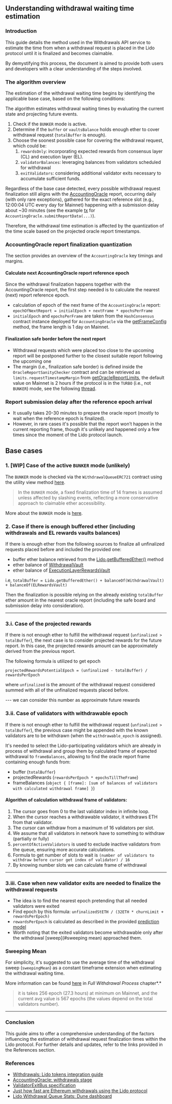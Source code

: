 ## Understanding withdrawal waiting time estimation

### Introduction

This guide details the method used in the Withdrawals API service to estimate the time from when a withdrawal request is placed in the Lido protocol until it is finalized and becomes claimable.

By demystifying this process, the document is aimed to provide both users and developers with a clear understanding of the steps involved.

### The algorithm overview

The estimation of the withdrawal waiting time begins by identifying the applicable base case, based on the following conditions:

The algorithm estimates withdrawal waiting times by evaluating the current state and projecting future events.

1. Check if the `BUNKER` mode is active.
2. Determine if the `buffer` or `vaultsBalance` holds enough ether to cover withdrawal request (`totalBuffer` is enough).
3. Choose the soonest possible case for covering the withdrawal request, which could be:
   1. `rewardsOnly`: incorporating expected rewards from consensus layer (CL) and execution layer (EL).
   2. `validatorBalances`: leveraging balances from validators scheduled for withdrawal
   3. `exitValidators`: considering additional validator exits necessary to accumulate sufficient funds.

Regardless of the base case detected, every possible withdrawal request finalization still aligns with the [AccountingOracle](https://docs.lido.fi/contracts/accounting-oracle) report, occurring daily (with only rare exceptions), gathered for the exact reference slot (e.g., 12:00:04 UTC every day for Mainnet) happening with a submission delay about ~30 minutes (see the example [tx](https://etherscan.io/tx/0x569556dd4694408de8c8c0a164f4ace48273227c156b42969cd75034063f0907) for `AccountingOracle.submitReportData(...)`).

Therefore, the withdrawal time estimation is affected by the quantization of the time scale based on the projected oracle report timestamps.

### AccountingOracle report finalization quantization

The section provides an overview of the `AccountingOracle` key timings and margins.

#### Calculate next AccountingOracle report reference epoch

Since the withdrawal finalization happens together with the AccountingOracle report, the first step needed is to calculate the nearest (next) report reference epoch.

- calculation of epoch of the next frame of the `AccountingOracle` report:
  `epochOfNextReport = initialEpoch + nextFrame * epochsPerFrame`
- `initialEpoch` and `epochsPerFrame` are taken from the `HashConsensus` contract instance deployed for `AccountingOracle` via the [getFrameConfig](https://docs.lido.fi/contracts/hash-consensus#getframeconfig) method, the frame length is 1 day on Mainnet.

#### Finalization safe border before the next report

- Withdrawal requests which were placed too close to the upcoming report will be postponed further to the closest suitable report following the upcoming one
- The margin (i.e., finalization safe border) is defined inside the `OracleReportSanityChecker` contract and can be retrieved as `limits.requestTimestampMargin` from [getOracleReportLimits](https://docs.lido.fi/contracts/oracle-report-sanity-checker#getoraclereportlimits), the default value on Mainnet is 2 hours if the protocol is in the `TURBO` (i.e., not `BUNKER`) mode, see the following [thread](https://research.lido.fi/t/withdrawals-for-lido-on-ethereum-bunker-mode-design-and-implementation/3890/4).

### Report submission delay after the reference epoch arrival

- It usually takes 20-30 minutes to prepare the oracle report (mostly to wait when the reference epoch is finalized).
- However, in rare cases it's possible that the report won’t happen in the current reporting frame, though it's unlikely and happened only a few times since the moment of the Lido protocol launch.

## Base cases

### 1. [WIP] Case of the active `BUNKER` mode (unlikely)

The `BUNKER` mode is checked via the `WithdrawalQueueERC721` contract using the utility view method [here](https://docs.lido.fi/contracts/withdrawal-queue-erc721#isbunkermodeactive).

> In the `BUNKER` mode, a fixed finalization time of 14 frames is assumed unless affected by slashing events, reflecting a more conservative approach to claimable ether accessibility.

More about the `BUNKER` mode is [here](https://docs.lido.fi/guides/oracle-spec/accounting-oracle/#bunker-mode-activation).

### 2. Case if there is enough buffered ether (including withdrawals and EL rewards vaults balances)

If there is enough ether from the following sources to finalize all unfinalized requests placed before and included the provided one:

- buffer ether balance retrieved from the [Lido.getBufferedEther()](https://docs.lido.fi/contracts/lido#getbufferedether) method
- ether balance of [WithdrawalVault](https://docs.lido.fi/contracts/withdrawal-vault)
- ether balance of [ExecutionLayerRewardsVault](https://docs.lido.fi/contracts/lido-execution-layer-rewards-vault)

i.e, `totalBuffer = Lido.getBufferedEther() + balanceOf(WithdrawalVault) + balanceOf(ELRewardsVault)`

Then the finalization is possible relying on the already existing `totalBuffer` ether amount in the nearest oracle report (including the safe board and submission delay into consideration).

---

### 3.i. Case of the projected rewards

If there is not enough ether to fulfill the withdrawal request (`unfinalized > totalBuffer`), the next case is to consider projected rewards for the future report. In this case, the projected rewards amount can be approximately derived from the previous report.

The following formula is utilized to get epoch

`projectedRewardsPotentialEpoch = (unfinalized - totalBuffer) / rewardsPerEpoch`

where `unfinalized` is the amount of the withdrawal request considered summed with all of the unfinalized requests placed before.

--- we can consider this number as approximate future rewards

### 3.ii. Case of validators with withdrawable epoch

If there is not enough ether to fulfill the withdrawal request (`unfinalized > totalBuffer`), the previous case might be appended with the known validators are to be withdrawn (when the `withdrawable_epoch` is assigned).

It's needed to select the Lido-participating validators which are already in process of withdrawal and group them by calculated frame of expected withdrawal to `frameBalances`, allowing to find the oracle report frame containing enough funds from:

- buffer (`totalBuffer`)
- projectedRewards (`rewardsPerEpoch * epochsTillTheFrame`)
- frameBalances (`object { [frame]: [sum of balances of validators with calculated withdrawal frame] }`)

#### Algorithm of calculation withdrawal frame of validators:

1. The cursor goes from 0 to the last validator index in infinite loop.
2. When the cursor reaches a withdrawable validator, it withdraws ETH from that validator.
3. The cursor can withdraw from a maximum of 16 validators per slot.
4. We assume that all validators in network have to something to withdraw (partially or fully)
5. `percentOfActiveValidators` is used to exclude inactive validators from the queue, ensuring more accurate calculations.
6. Formula to get number of slots to wait is `(number of validators to withdraw before cursor get index of validator) / 16`
7. By knowing number slots we can calculate frame of withdrawal 

---

### 3.iii. Case when new validator exits are needed to finalize the withdrawal requests

- The idea is to find the nearest epoch pretending that all needed validators were exited
- Find epoch by this formula: `unfinalizedStETH / (32ETH * churnLimit + rewardsPerEpoch)`
- `rewardsPerEpoch` is calculated as described in the provided [prediction model](https://hackmd.io/@lido/r1fau3aJ3?type=view#Predict-available-ETH-before-next-withdrawn)
- Worth noting that the exited validators become withdrawable only after the withdrawal  [sweep](#sweeping mean) approached them.

### Sweeping Mean
For simplicity, it's suggested to use the average time of the withdrawal sweep (`sweepingMean`) as a constant timeframe extension when estimating the withdrawal waiting time.

More information can be found [here](https://consensys.net/shanghai-capella-upgrade/) in *Full Withdrawal Process* chapter*.*

> it is takes 256 epoch (27.3 hours) at minimum on Mainnet, and the current avg value is 567 epochs (the values depend on the total validators number).


---

### Conclusion

This guide aims to offer a comprehensive understanding of the factors influencing the estimation of withdrawal request finalization times within the Lido protocol. For further details and updates, refer to the links provided in the References section.

### References

- [Withdrawals: Lido tokens integration guide](https://docs.lido.fi/guides/lido-tokens-integration-guide#withdrawals-unsteth)
- [AccountingOracle: withdrawals stage](https://docs.lido.fi/guides/oracle-spec/accounting-oracle#withdrawal-stage)
- [ValidatorExitBus specification](https://docs.lido.fi/guides/oracle-spec/validator-exit-bus)
- [Just how fast are Ethereum withdrawals using the Lido protocol](https://blog.lido.fi/just-how-fast-are-ethereum-withdrawals-using-the-lido-protocol/)
- [Lido Withdrawal Queue Stats: Dune dashboard](https://dune.com/lido/lido-v2)

